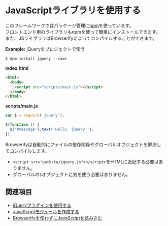 # JavaScriptライブラリを使用する

このフレームワークではパッケージ管理に[npm](https://www.npmjs.com/)を使っています。  
フロントエンド用のライブラリもnpmを使って簡単にインストールできます。
また、JSライブラリはBrowserifyによってコンパイルすることができます。

**Example:** jQueryをプロジェクトで使う

```
$ npm install jquery --save
```

**index.html**
```html
<html>
  <body>
    <script src="scripts/main.js"></script>
  </body>
</html>
```

**scripts/main.js**
```js
var $ = require('jquery');

$(function () {
  $('#message').text('Hello, jQuery!');
});
```

Browserifyは自動的にファイルの依存関係やグローバルオブジェクトを解決してコンパイルします。

- `<script src="path/to/jquery.js"></script>`をHTMLに追記する必要はありません。
- グローバルの`$`オブジェクトに気を使う必要はありません。

## 関連項目
- [jQueryプラグインを使用する](jquery-plugins.md)
- [JavaScriptモジュールを作成する](js-modules.md)
- [Browserifyを使わずにJavaScriptを読み込む](js-without-browserify.md)
